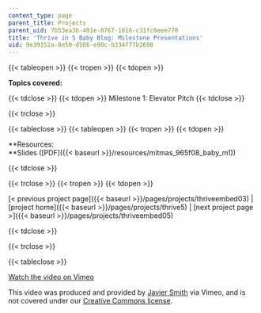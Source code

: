 ```yaml
---
content_type: page
parent_title: Projects
parent_uid: 7b53ea3b-401e-0767-1816-c31fc0eee770
title: 'Thrive in 5 Baby Blog: Milestone Presentations'
uid: 9e39152a-8e50-d566-e90c-b334f77b2698
---
```


{{< tableopen >}}
{{< tropen >}}
{{< tdopen >}}


**Topics covered:**


{{< tdclose >}}
{{< tdopen >}}
Milestone 1: Elevator Pitch
{{< tdclose >}}

{{< trclose >}}

{{< tableclose >}}
{{< tableopen >}}
{{< tropen >}}
{{< tdopen >}}


**Resources:  
**Slides ([PDF]({{< baseurl >}}/resources/mitmas_965f08_baby_m1))


{{< tdclose >}}

{{< trclose >}}
{{< tropen >}}
{{< tdopen >}}


[\< previous project page]({{< baseurl >}}/pages/projects/thriveembed03) | [project home]({{< baseurl >}}/pages/projects/thrive5) | [next project page >]({{< baseurl >}}/pages/projects/thriveembed05)


{{< tdclose >}}

{{< trclose >}}

{{< tableclose >}}

[Watch the video on Vimeo](http://vimeo.com/moogaloop.swf?clip_id=2074639&server=vimeo.com&show_title=0&show_byline=0&show_portrait=0&color=&fullscreen=0&group_id=)

This video was produced and provided by [Javier Smith](http://vimeo.com/user745162) via Vimeo, and is not covered under our [Creative Commons license](/terms/#cc).
